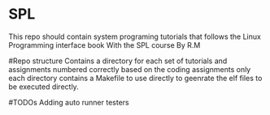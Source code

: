# SPL
This repo should contain system programing tutorials that follows the Linux Programming interface book With the SPL course By R.M

#Repo structure
Contains a directory for each set of tutorials and assignments numbered correctly based on the coding assignments only
each directory contains a Makefile to use directly to geenrate the elf files to be executed directly.

#TODOs
Adding auto runner testers 
